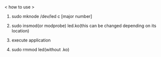 < how to use >

1. sudo mknode /dev/led c [major number]

2. sudo insmod(or modprobe) led.ko(this can be changed depending on its location)

3. execute application

4. sudo rmmod led(without .ko)
